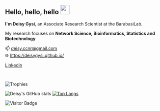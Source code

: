 ## Hello, hello, hello <img src="https://raw.githubusercontent.com/aemmadi/aemmadi/master/wave.gif" width="30px">
**I'm Deisy Gysi**, an Associate Research Scientist at the BarabasiLab.

My research focuses on **Network Science, Bioinformatics, Statistics and Biotechnology**

:mailbox:  deisy.ccnr@gmail.com
<br>
:globe_with_meridians: https://deisygysi.github.io/
<br>


[Linkedin](https://www.linkedin.com/in/deisy-morselli-gysi/)

<br>

![Trophies](https://github-profile-trophy.vercel.app/?theme=dracula&column=3&margin-w=8&margin-h=8&username=deisygysi&no-bg=true)



![Deisy's GitHub stats](https://github-readme-stats.vercel.app/api?username=deisygysi&show_icons=true&theme=dracula)
[![Top Langs](https://github-readme-stats.vercel.app/api/top-langs/?username=deisygysi&hide=html,css,scss,Tex&theme=dracula)](https://github.com/deisygysi/github-readme-stats)

![Visitor Badge](https://visitor-badge.laobi.icu/badge?page_id=deisygysi)
